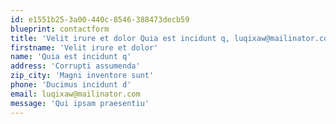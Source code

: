 ```yaml
---
id: e1551b25-3a00-440c-8546-388473decb59
blueprint: contactform
title: 'Velit irure et dolor Quia est incidunt q, luqixaw@mailinator.com'
firstname: 'Velit irure et dolor'
name: 'Quia est incidunt q'
address: 'Corrupti assumenda'
zip_city: 'Magni inventore sunt'
phone: 'Ducimus incidunt d'
email: luqixaw@mailinator.com
message: 'Qui ipsam praesentiu'
---
```

